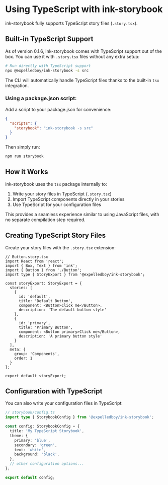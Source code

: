 # Using TypeScript with ink-storybook

ink-storybook fully supports TypeScript story files (`.story.tsx`).

## Built-in TypeScript Support

As of version 0.1.6, ink-storybook comes with TypeScript support out of the box. You can use it with `.story.tsx` files without any extra setup:

```bash
# Run directly with TypeScript support
npx @expelledboy/ink-storybook -s src
```

The CLI will automatically handle TypeScript files thanks to the built-in `tsx` integration.

### Using a package.json script:

Add a script to your package.json for convenience:

```json
{
  "scripts": {
    "storybook": "ink-storybook -s src"
  }
}
```

Then simply run:

```bash
npm run storybook
```

## How it Works

ink-storybook uses the `tsx` package internally to:

1. Write your story files in TypeScript (`.story.tsx`)
2. Import TypeScript components directly in your stories
3. Use TypeScript for your configuration files

This provides a seamless experience similar to using JavaScript files, with no separate compilation step required.

## Creating TypeScript Story Files

Create your story files with the `.story.tsx` extension:

```tsx
// Button.story.tsx
import React from 'react';
import { Box, Text } from 'ink';
import { Button } from './Button';
import type { StoryExport } from '@expelledboy/ink-storybook';

const storyExport: StoryExport = {
  stories: [
    {
      id: 'default',
      title: 'Default Button',
      component: <Button>Click me</Button>,
      description: 'The default button style'
    },
    {
      id: 'primary',
      title: 'Primary Button',
      component: <Button primary>Click me</Button>,
      description: 'A primary button style'
    }
  ],
  meta: {
    group: 'Components',
    order: 1
  }
};

export default storyExport;
```

## Configuration with TypeScript

You can also write your configuration files in TypeScript:

```ts
// storybook/config.ts
import type { StorybookConfig } from '@expelledboy/ink-storybook';

const config: StorybookConfig = {
  title: 'My TypeScript Storybook',
  theme: {
    primary: 'blue',
    secondary: 'green',
    text: 'white',
    background: 'black',
  },
  // other configuration options...
};

export default config;
```